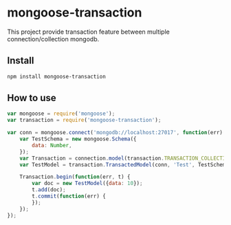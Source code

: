 # mongoose-transaction
This project provide transaction feature between multiple connection/collection mongodb.

## Install

``` bash
npm install mongoose-transaction
```

## How to use

``` javascript
var mongoose = require('mongoose');
var transaction = require('mongoose-transaction');

var conn = mongoose.connect('mongodb://localhost:27017', function(err) {
    var TestSchema = new mongoose.Schema({
        data: Number,
    });
    var Transaction = connection.model(transaction.TRANSACTION_COLLECTION, transaction.TransactionSchema);
    var TestModel = transaction.TransactedModel(conn, 'Test', TestSchema);

    Transaction.begin(function(err, t) {
        var doc = new TestModel({data: 10});
        t.add(doc);
        t.commit(function(err) {
        });
    });
});
```
